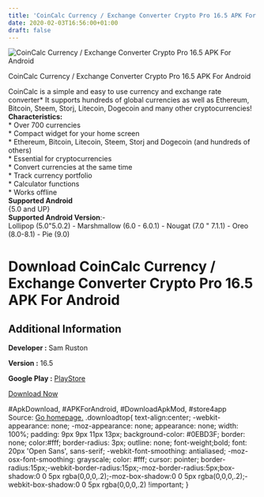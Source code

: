 ```yaml
---
title: 'CoinCalc Currency / Exchange Converter Crypto Pro 16.5 APK For Android'
date: 2020-02-03T16:56:00+01:00
draft: false
---
```


![CoinCalc Currency / Exchange Converter Crypto Pro 16.5 APK For Android](https://i0.wp.com/apkhome.net/wp-content/uploads/2020/02/CoinCalc-Currency.png "CoinCalc Currency / Exchange Converter Crypto Pro 16.5 APK For Android")

  

CoinCalc Currency / Exchange Converter Crypto Pro 16.5 APK For Android

CoinCalc is a simple and easy to use currency and exchange rate converter\* It supports hundreds of global currencies as well as Ethereum, Bitcoin, Steem, Storj, Litecoin, Dogecoin and many other cryptocurrencies!  
**Characteristics:**  
\* Over 700 currencies  
\* Compact widget for your home screen  
\* Ethereum, Bitcoin, Litecoin, Steem, Storj and Dogecoin (and hundreds of others)  
\* Essential for cryptocurrencies  
\* Convert currencies at the same time  
\* Track currency portfolio  
\* Calculator functions  
\* Works offline  
**Supported Android**  
{5.0 and UP}  
**Supported Android Version**:-  
Lollipop (5.0"5.0.2) - Marshmallow (6.0 - 6.0.1) - Nougat (7.0 " 7.1.1) - Oreo (8.0-8.1) - Pie (9.0)

Download CoinCalc Currency / Exchange Converter Crypto Pro 16.5 APK For Android
===============================================================================

Additional Information
----------------------

**Developer :** Sam Ruston

**Version :** 16.5

**Google Play :** [PlayStore](https://play.google.com/store/apps/details?id=com.samruston.flip)

  

[Download Now](https://store4app.co/post/coincalc-currency-exchange-converter-crypto-pro-16-5-apk-for-android_1580745293)

  
#ApkDownload, #APKForAndroid, #DownloadApkMod, #store4app  
Source: [Go homepage.](https://store4app.co/post/coincalc-currency-exchange-converter-crypto-pro-16-5-apk-for-android_1580745293) .downloadtop{ text-align:center; -webkit-appearance: none; -moz-appearance: none; appearance: none; width: 100%; padding: 9px 9px 11px 13px; background-color: #0EBD3F; border: none; color:#fff; border-radius: 3px; outline: none; font-weight;bold; font: 20px 'Open Sans', sans-serif; -webkit-font-smoothing: antialiased; -moz-osx-font-smoothing: grayscale; color: #fff; cursor: pointer; border-radius:15px;-webkit-border-radius:15px;-moz-border-radius:5px;box-shadow:0 0 5px rgba(0,0,0,.2);-moz-box-shadow:0 0 5px rgba(0,0,0,.2);-webkit-box-shadow:0 0 5px rgba(0,0,0,.2) !important; }